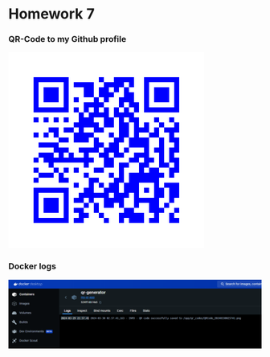 # Homework 7

### QR-Code to my Github profile
![qr-code](https://github.com/NidhishVyas/homework7/blob/main/qr_codes/QRCode_20240330032214.png)

### Docker logs
![logs](https://github.com/NidhishVyas/homework7/blob/main/logs.png)